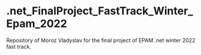 # .net_FinalProject_FastTrack_Winter_Epam_2022
Repository of Moroz Vladyslav for the final project of EPAM .net winter 2022 fast track. 
